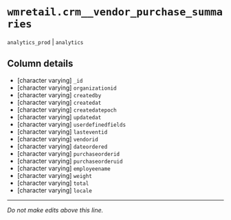 # `wmretail.crm__vendor_purchase_summaries`
`analytics_prod` | `analytics`

## Column details
* [character varying] `_id`
* [character varying] `organizationid`
* [character varying] `createdby`
* [character varying] `createdat`
* [character varying] `createdatepoch`
* [character varying] `updatedat`
* [character varying] `userdefinedfields`
* [character varying] `lasteventid`
* [character varying] `vendorid`
* [character varying] `dateordered`
* [character varying] `purchaseorderid`
* [character varying] `purchaseorderuid`
* [character varying] `employeename`
* [character varying] `weight`
* [character varying] `total`
* [character varying] `locale`

-------------------------------------------------------------------------------
*Do not make edits above this line.*

